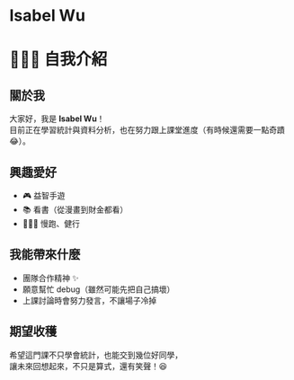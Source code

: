 # Isabel Wu 


# 🙋🏻‍♀️ 自我介紹

## 關於我
大家好，我是 **Isabel Wu**！  
目前正在學習統計與資料分析，也在努力跟上課堂進度（有時候還需要一點奇蹟 😂）。  

## 興趣愛好
- 🎮 益智手遊  
- 📚 看書（從漫畫到財金都看）  
- 🏃🏻‍♀️ 慢跑、健行   

## 我能帶來什麼
- 團隊合作精神 ✨  
- 願意幫忙 debug（雖然可能先把自己搞壞）  
- 上課討論時會努力發言，不讓場子冷掉  

## 期望收穫
希望這門課不只學會統計，也能交到幾位好同學，  
讓未來回想起來，不只是算式，還有笑聲！😆  


